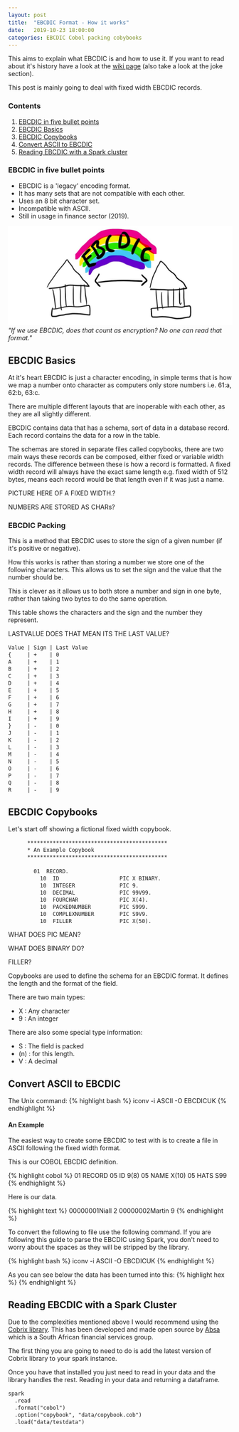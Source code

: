 ```yaml
---
layout: post
title:  "EBCDIC Format - How it works"
date:   2019-10-23 18:00:00
categories: EBCDIC Cobol packing cobybooks
---
```


This aims to explain what EBCDIC is and how to use it. If you want to read about it's history have a look at the [wiki page][wikipage] (also take a look at the joke section).

This post is mainly going to deal with fixed width EBCDIC records.

### Contents
1. [EBCDIC in five bullet points](#ebcdic-in-five-bullet-points)
2. [EBCDIC Basics](#ebcdic-basics)
3. [EBCDIC Copybooks](#ebcdic-copybooks)
3. [Convert ASCII to EBCDIC](#convert-ascii-to-ebcdic)
4. [Reading EBCDIC with a Spark cluster](#reading-ebcdic-with-a-spark-cluster)

### EBCDIC in five bullet points

* EBCDIC is a 'legacy' encoding format. 
* It has many sets that are not compatible with each other.
* Uses an 8 bit character set.
* Incompatible with ASCII.
* Still in usage in finance sector (2019).

![](/assets/images/ebcdicusage.jpg)
*"If we use EBCDIC, does that count as encryption? No one can read that format."*

## EBCDIC Basics

At it's heart EBCDIC is just a character encoding, in simple terms that is how we map a number onto character as computers only store numbers i.e. 61:a, 62:b, 63:c.

There are multiple different layouts that are inoperable with each other, as they are all slightly different.

EBCDIC contains data that has a schema, sort of data in a database record. Each record contains the data for a row in the table.

The schemas are stored in separate files called copybooks, there are two main ways these records can be composed, either fixed or variable width records. The difference between these is how a record is formatted. A fixed width record will always have the exact same length e.g. fixed width of 512 bytes, means each record would be that length even if it was just a name. 

PICTURE HERE OF A FIXED WIDTH.?

NUMBERS ARE STORED AS CHARs?

### EBCDIC Packing

This is a method that EBCDIC uses to store the sign of a given number (if it's positive or negative).

How this works is rather than storing a number we store one of the following characters. This allows us to set the sign and the value that the number should be.

This is clever as it allows us to both store a number and sign in one byte, rather than taking two bytes to do the same operation.

This table shows the characters and the sign and the number they represent.

LASTVALUE DOES THAT MEAN ITS THE LAST VALUE?

```
Value | Sign | Last Value
{     | +    | 0
A     | +    | 1
B     | +    | 2
C     | +    | 3
D     | +    | 4
E     | +    | 5
F     | +    | 6
G     | +    | 7
H     | +    | 8
I     | +    | 9
}     | -    | 0
J     | -    | 1
K     | -    | 2
L     | -    | 3
M     | -    | 4
N     | -    | 5
O     | -    | 6
P     | -    | 7
Q     | -    | 8
R     | -    | 9
```


## EBCDIC Copybooks

Let's start off showing a fictional fixed width copybook.

```
      ********************************************
      * An Example Copybook
      ********************************************

        01  RECORD.
          10  ID                   PIC X BINARY.
          10  INTEGER              PIC 9.
          10  DECIMAL              PIC 99V99.
          10  FOURCHAR             PIC X(4).
          10  PACKEDNUMBER         PIC S999.
          10  COMPLEXNUMBER        PIC S9V9.
          10  FILLER               PIC X(50).
```

WHAT DOES PIC MEAN?

WHAT DOES BINARY DO?

FILLER?

Copybooks are used to define the schema for an EBCDIC format. It defines the length and the format of the field.

There are two main types:
* X : Any character
* 9 : An integer

There are also some special type information:
* S : The field is packed
* (n) : for this length.
* V : A decimal

## Convert ASCII to EBCDIC

The Unix command:
{% highlight bash %}
iconv -i ASCII -O EBCDICUK
{% endhighlight %}

#### An Example

The easiest way to create some EBCDIC to test with is to create a file in ASCII following the fixed width format.

This is our COBOL EBCDIC definition.

{% highlight cobol %}
  01 RECORD
    05 ID   9(8)
    05 NAME X(10)
    05 HATS S99
{% endhighlight %}

Here is our data.

{% highlight text %}
00000001Niall     2
00000002Martin    9
{% endhighlight %}

To convert the following to file use the following command. If you are following this guide to parse the EBCDIC using Spark, you don't need to worry about the spaces as they will be stripped by the library.

{% highlight bash %}
iconv -i ASCII -O EBCDICUK
{% endhighlight %}

As you can see below the data has been turned into this:
{% highlight hex %}
<PASTE THE OUTPUT HERE>
{% endhighlight %}

## Reading EBCDIC with a Spark Cluster

Due to the complexities mentioned above I would recommend using the [Cobrix library][cobrix]. This has been developed and made open source by [Absa][absa] which is a South African financial services group.

The first thing you are going to need to do is add the latest version of Cobrix library to your spark instance.

Once you have that installed you just need to read in your data and the library handles the rest. Reading in your data and returning a dataframe.

```
spark
  .read
  .format("cobol")
  .option("copybook", "data/copybook.cob")
  .load("data/testdata")
```



[wikipage]: https://en.wikipedia.org/wiki/EBCDIC
[cobrix]: https://github.com/AbsaOSS/cobrix
[absa]: https://www.absa.co.za/
